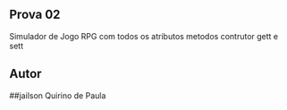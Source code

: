 ## Prova 02

Simulador de Jogo RPG com todos os atributos metodos contrutor gett e sett

## Autor
##jailson Quirino de Paula
